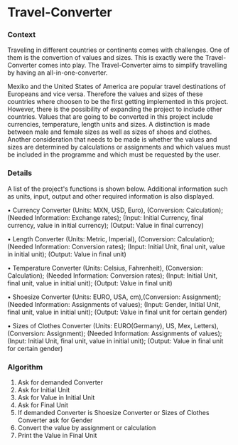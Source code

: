 # Travel-Converter
### Context
Traveling in different countries or continents comes with challenges. One of them is the convertion of values and sizes. This is exactly were the Travel-Converter comes into play. The Travel-Converter aims to simplify travelling by having an all-in-one-converter.

Mexiko and the United States of America are popular travel destinations of Europeans and vice versa. Therefore the values and sizes of these countries where choosen to be the first getting implemented in this project. However, there is the possibility of expanding the project to include other countries.
Values that are going to be converted in this project include currencies, temperature, length units and sizes. A distinction is made between male and female sizes as well as sizes of shoes and clothes.
Another consideration that needs to be made is whether the values and sizes are determined by calculations or assignments and which values must be included in the programme and which must be requested by the user.

### Details
A list of the project's functions is shown below. Additional information such as units, input, output and other required information is also displayed.

•	Currency Converter (Units: MXN, USD, Euro), (Conversion: Calculation); (Needed Information: Exchange rates); (Input: Initial Currency, final currency, value in initial currency); (Output: Value in final currency)

•	Length Converter (Units: Metric, Imperial), (Conversion: Calculation); (Needed Information: Conversion rates); (Input: Initial Unit, final unit, value in initial unit); (Output: Value in final unit)

•	Temperature Converter (Units: Celsius, Fahrenheit), (Conversion: Calculation); (Needed Information: Conversion rates); (Input: Initial Unit, final unit, value in initial unit); (Output: Value in final unit)

•	Shoesize Converter (Units: EURO, USA, cm),(Conversion: Assignment); (Needed Information: Assignments of values); (Input: Gender, Initial Unit, final unit, value in initial unit); (Output: Value in final unit for certain gender)

•	Sizes of Clothes Converter (Units: EURO(Germany), US, Mex, Letters), (Conversion: Assignment); (Needed Information: Assignments of values); (Input: Initial Unit, final unit, value in initial unit); (Output: Value in final unit for certain gender)

### Algorithm

1. Ask for demanded Converter
2. Ask for Initial Unit
3. Ask for Value in Initial Unit
4. Ask for Final Unit
5. If demanded Converter is Shoesize Converter or Sizes of Clothes Converter ask for Gender
6. Convert the value by assignment or calculation
7. Print the Value in Final Unit



